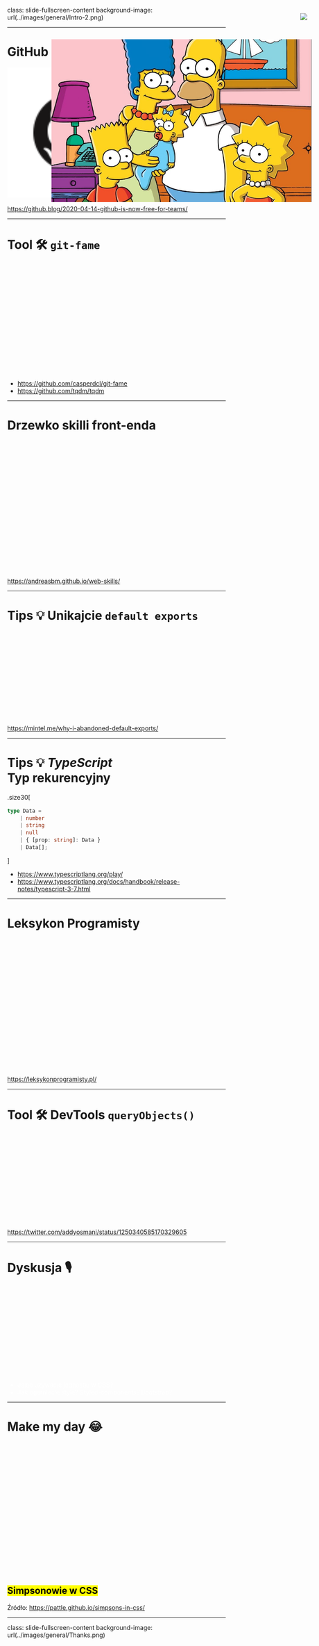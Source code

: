 class: slide-fullscreen-content
background-image: url(../images/general/Intro-2.png)

---

# GitHub staje się darmowy

<img src="../images/2/github.svg" style="width: 300px" />

<https://github.blog/2020-04-14-github-is-now-free-for-teams/>

---

# Tool 🛠 `git-fame`

<div style="height: 250px"></div>

* <https://github.com/casperdcl/git-fame>
* <https://github.com/tqdm/tqdm>

---

# Drzewko skilli front-enda

<div style="height: 300px"></div>

<https://andreasbm.github.io/web-skills/>

---

# Tips 💡 Unikajcie `default exports`

<div style="height: 200px"></div>

<https://mintel.me/why-i-abandoned-default-exports/>

---

# Tips 💡 _TypeScript_<br/>Typ rekurencyjny

.size30[

```ts
type Data =
    | number
    | string
    | null
    | { [prop: string]: Data }
    | Data[];
```

]

* <https://www.typescriptlang.org/play/>
* <https://www.typescriptlang.org/docs/handbook/release-notes/typescript-3-7.html>

---

# Leksykon Programisty

<div style="height: 300px"></div>

<https://leksykonprogramisty.pl/>

---

# Tool 🛠 DevTools `queryObjects()`

<div style="height: 200px"></div>

<https://twitter.com/addyosmani/status/1250340585170329605>

---

# Dyskusja 🎙

<div style="position: absolute; right: 40px; top: 80px;">
    <img src="https://i.redd.it/00z5qwx3udo41.jpg" style="width: 600px" />
</div>

<div style="height: 200px"></div>

<div class="size40" style="color: white">
    <ul>
        <li>Jakie używacie jednostki w CSS?</li>
        <li>Jak ogarniacie style? Styled-components? Bootstrap?</li>
    </ul>
</div>

---

# Make my day 😂

<div style="position: absolute; right: 30px; top: 140px;">
    <img src="../images/2/simpson.jpg" style="width: 600px">
</div>

<div style="height: 300px"></div>

<h2><mark>Simpsonowie w CSS</mark></h2>

Źródło: <https://pattle.github.io/simpsons-in-css/>

---

class: slide-fullscreen-content
background-image: url(../images/general/Thanks.png)
